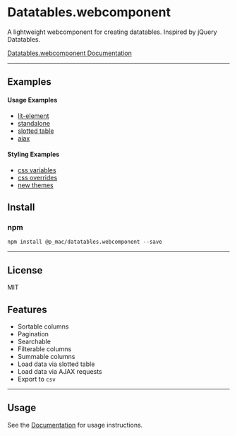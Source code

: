 # Datatables.webcomponent

A lightweight webcomponent for creating datatables. Inspired by jQuery Datatables.

[Datatables.webcomponent Documentation](https://github.com/paulmaclean/datatables.webcomponent/wiki)

---

## Examples

#### Usage Examples
* [lit-element](https://github.com/paulmaclean/datatables.webcomponent/wiki/Lit-Element-Usage)
* [standalone](https://github.com/paulmaclean/datatables.webcomponent/wiki/Standalone-Usage)
* [slotted table](https://github.com/paulmaclean/datatables.webcomponent/wiki/Slotted-Table-Usage)
* [ajax](https://github.com/paulmaclean/datatables.webcomponent/wiki/Ajax-Table-Usage)

#### Styling Examples
* [css variables](https://github.com/paulmaclean/datatables.webcomponent/wiki/css-variables)
* [css overrides](https://github.com/paulmaclean/datatables.webcomponent/wiki/css-overrides)
* [new themes](https://github.com/paulmaclean/datatables.webcomponent/wiki/new-themes)


## Install

### npm
```
npm install @p_mac/datatables.webcomponent --save
```

---

## License

MIT

## Features

* Sortable columns
* Pagination
* Searchable
* Filterable columns
* Summable columns
* Load data via slotted table
* Load data via AJAX requests
* Export to `csv`

---

## Usage

See the [Documentation](https://github.com/paulmaclean/datatables.webcomponent/wiki) for usage instructions.